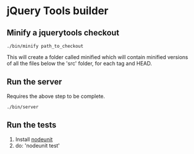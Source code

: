 # jQuery Tools builder

## Minify a jquerytools checkout

    ./bin/minify path_to_checkout

This will create a folder called minified which will contain minified
versions of all the files below the 'src' folder, for each tag and HEAD.

## Run the server

Requires the above step to be complete.

    ./bin/server

## Run the tests

1. Install [nodeunit](https://github.com/caolan/nodeunit)
2. do: 'nodeunit test'
